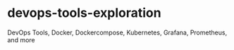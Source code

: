 # devops-tools-exploration
DevOps Tools, Docker, Dockercompose, Kubernetes, Grafana, Prometheus, and more
